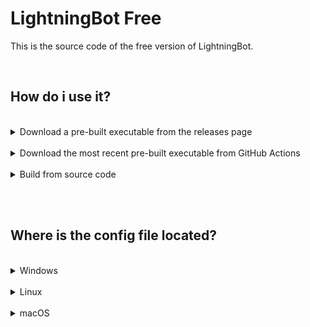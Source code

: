 # LightningBot Free

This is the source code of the free version of LightningBot.

<br>

## How do i use it?

<br>

<details>
<summary>Download a pre-built executable from the releases page</summary>

<br>

Go to https://github.com/LightningDev1/LB-Selfbot-Free/releases and navigate to the latest release. There you will find an archive containing executables for Windows, Linux and macOS.

</details>

<br>

<details>
<summary>Download the most recent pre-built executable from GitHub Actions</summary>

<br>

Go to https://github.com/LightningDev1/LB-Selfbot-Free/actions and navigate to the latest successful workflow run (one with a green checkmark). There you will find a download link to an archive called "artifacts.zip" which contains executables for Windows, Linux and macOS.

</details>

<br>

<details>
<summary>Build from source code</summary>

<br>

```bash
git clone https://github.com/LightningDev1/LB-Selfbot-Free

cd LB-Selfbot-Free

go get

go build
```

</details>

<br><br>

## Where is the config file located?

<br>

<details>
<summary>Windows</summary>

<br>

```
%AppData%\LightningBotFree
```

</details>

<br>

<details>
<summary>Linux</summary>

<br>

```
$XDG_CONFIG_HOME/LightningBotFree
```

or

```
$HOME/.config/LightningBotFree
```

</details>

<br>

<details>
<summary>macOS</summary>

<br>

```
$HOME/Library/Application Support/LightningBotFree
```

</details>

<br>

